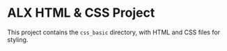 
# ALX HTML & CSS Project

This project contains the `css_basic` directory, with HTML and CSS files for styling.

